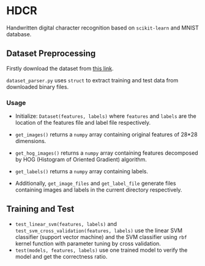 # HDCR
Handwritten digital character recognition based on `scikit-learn` and MNIST database.

## Dataset Preprocessing

Firstly download the dataset from [this link](http://yann.lecun.com/exdb/mnist/).

`dataset_parser.py` uses `struct` to extract training and test data from downloaded binary files.

### Usage

- Initialize: `Dataset(features, labels)` where `features` and `labels` are the location of the features file and label file respectively.
- `get_images()` returns a `numpy` array containing original features of 28*28 dimensions.
- `get_hog_images()` returns a `numpy` array containing features decomposed by HOG (Histogram of Oriented Gradient) algorithm.
- `get_labels()` returns a `numpy` array containing labels.


- Additionally, `get_image_files` and `get_label_file` generate files containing images and labels in the current directory respectively.

## Training and Test

- `test_linear_svm(features, labels)` and `test_svm_cross_validation(features, labels)` use the linear SVM classifier (support vector machine) and the SVM classifier using `rbf` kernel function with parameter tuning by cross validation.
- `test(models, features, labels)` use one trained model to verify the model and get the correctness ratio.

